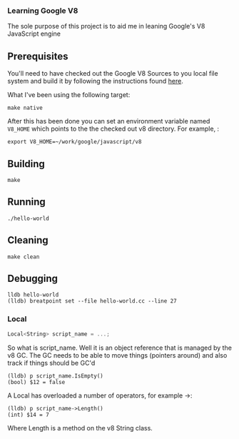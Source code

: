 ### Learning Google V8
The sole purpose of this project is to aid me in leaning Google's V8 JavaScript engine

## Prerequisites
You'll need to have checked out the Google V8 Sources to you local file system and build it by following 
the instructions found [here](https://developers.google.com/v8/build).

What I've been using the following target:

    make native

After this has been done you can set an environment variable named `V8_HOME` which points to the the checked
out v8 directory. For example, :

    export V8_HOME=~/work/google/javascript/v8

## Building

    make

## Running

    ./hello-world

## Cleaning

    make clean

## Debugging

    lldb hello-world
    (lldb) breatpoint set --file hello-world.cc --line 27

### Local<String>

```c++
Local<String> script_name = ...;
```
So what is script_name. Well it is an object reference that is managed by the v8 GC.
The GC needs to be able to move things (pointers around) and also track if things should be GC'd

```shell
(lldb) p script_name.IsEmpty()
(bool) $12 = false
````

A Local<T> has overloaded a number of operators, for example ->:
```shell
(lldb) p script_name->Length()
(int) $14 = 7
````
Where Length is a method on the v8 String class.

